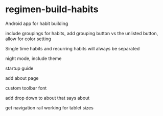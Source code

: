 # regimen-build-habits

Android app for habit building

include groupings for habits, add grouping button vs the unlisted button, allow for color setting

Single time habits and recurring habits will always be separated

night mode, include theme

startup guide

add about page

custom toolbar font

add drop down to about that says about

get navigation rail working for tablet sizes